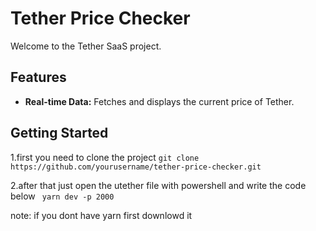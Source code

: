 # Tether Price Checker

Welcome to the Tether SaaS project.

## Features

- **Real-time Data:** Fetches and displays the current price of Tether.

## Getting Started

1.first you need to clone the project
```git clone https://github.com/yourusername/tether-price-checker.git```

2.after that just open the utether file with powershell and write the code below
``` yarn dev -p 2000```

note: if you dont have yarn first downlowd it
